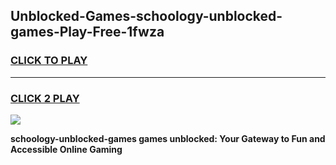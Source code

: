 
## Unblocked-Games-schoology-unblocked-games-Play-Free-1fwza
<h3>
<a href="https://premium76.site?title=schoology-unblocked-games&ref=19M">CLICK TO PLAY</a></h3>
<hr>

<h3>
<a href="https://premium76.site?title=schoology-unblocked-games&ref=19M">CLICK 2 PLAY</a>
  
</h3>

<a href="https://premium76.site?title=schoology-unblocked-games&ref=19M"><img src="https://clearcache.store/games.png"></a>


**schoology-unblocked-games games unblocked: Your Gateway to Fun and Accessible Online Gaming**
